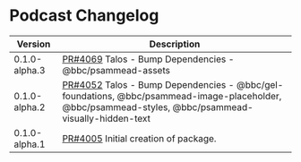 # Podcast Changelog

<!-- prettier-ignore -->
| Version | Description |
|---------|-------------|
| 0.1.0-alpha.3 | [PR#4069](https://github.com/bbc/psammead/pull/4069) Talos - Bump Dependencies - @bbc/psammead-assets |
| 0.1.0-alpha.2 | [PR#4052](https://github.com/bbc/psammead/pull/4052) Talos - Bump Dependencies - @bbc/gel-foundations, @bbc/psammead-image-placeholder, @bbc/psammead-styles, @bbc/psammead-visually-hidden-text |
| 0.1.0-alpha.1 | [PR#4005](https://github.com/bbc/psammead/pull/4005) Initial creation of package. |
